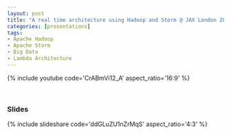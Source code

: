 ```yaml
---
layout: post
title: "A real time architecture using Hadoop and Storm @ JAX London 2013"
categories: [presentations]
tags:
- Apache Hadoop
- Apache Storm
- Big Data
- Lambda Architecture
---
```


{% include youtube code='CrABmVi12_A' aspect_ratio='16:9' %}

<br/>

### Slides
{% include slideshare code='ddGLuZU1nZrMqS' aspect_ratio='4:3' %}



